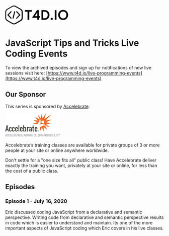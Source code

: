 <a href="http://www.t4d.io"><img src="images/t4d-io-logo-black.svg" width="200" alt="T4D.IO Logo"></a>

# JavaScript Tips and Tricks Live Coding Events

To view the archived episodes and sign up for notifications of new live sessions visit here: [https://www.t4d.io/live-programming-events](https://www.t4d.io/live-programming-events)

## Our Sponsor

This series is sponsored by <a href="http://www.accelebrate.com">Accelebrate</a>:

<a href="http://www.accelebrate.com"><img src="images/accelebrate.png" width="175" alt="Accelebrate Logo"></a>

Accelebrate’s training classes are available for private groups of 3 or more people at your site or online anywhere worldwide.

Don't settle for a "one size fits all" public class! Have Accelebrate deliver exactly the training you want, privately at your site or online, for less than the cost of a public class.

## Episodes

### Episode 1 - July 16, 2020

Eric discussed coding JavaScript from a declarative and semantic perspective. Writing code from declarative and semantic perspective results in code which is easier to understand and maintain. Its one of the more important aspects of JavaScript coding which Eric covers in his live classes.